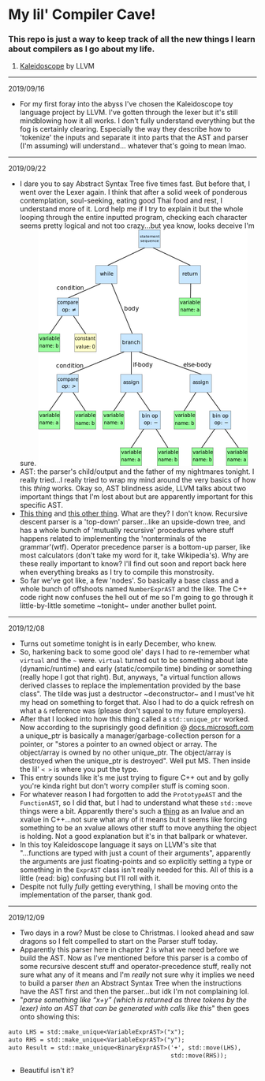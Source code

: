 # My lil' Compiler Cave!

### This repo is just a way to keep track of all the new things I learn about compilers as I go about my life.

1. [Kaleidoscope](https://llvm.org/docs/tutorial/index.html) by LLVM

---

2019/09/16
  * For my first foray into the abyss I've chosen the Kaleidoscope toy language project by LLVM. I've gotten through the lexer
but it's still mindblowing how it all works. I don't fully understand everything but the fog is certainly clearing. Especially the
way they describe how to 'tokenize' the inputs and separate it into parts that the AST and parser (I'm assuming) will understand...
whatever that's going to mean lmao.

---

2019/09/22
  * I dare you to say Abstract Syntax Tree five times fast. But before that, I went over the Lexer again. I think that after a solid week of ponderous contemplation, soul-seeking, eating good Thai food and rest, I understand more of it. Lord help me if I try to explain it but the whole looping through the entire inputted program, checking each character seems pretty logical and not too crazy...but yea know, looks deceive I'm sure.
  ![Dcoetzee](/llvm_kaleidoscope/wiki_ast.png)
  * AST: the parser's child/output and the father of my nightmares tonight. I really tried...I really tried to wrap my mind around the very basics of how this _thing_ works. Okay so, AST blindness aside, LLVM talks about two important things that I'm lost about but are apparently important for this specific AST. 
  * [This thing](https://en.wikipedia.org/wiki/Recursive_descent_parser) and [this other thing](http://en.wikipedia.org/wiki/Operator-precedence_parser). What are they? I don't know. Recursive descent parser is a 'top-down' parser...like an upside-down tree, and has a whole bunch of 'mutually recursive' procedures where stuff happens related to implementing the 'nonterminals of the grammar'(wtf). Operator precedence parser is a bottom-up parser, like most calculators (don't take my word for it, take Wikipedia's). Why are these really important to know? I'll find out soon and report back here when everything breaks as I try to compile this monstrosity.
  * So far we've got like, a few 'nodes'. So basically a base class and a whole bunch of offshoots named `NumberExprAST` and the like. The C++ code right now confuses the hell out of me so I'm going to go through it little-by-little sometime ~tonight~ under another bullet point.
  
  ---
  
  2019/12/08
   * Turns out sometime tonight is in early December, who knew.
   * So, harkening back to some good ole' days I had to re-remember what `virtual` and the `~` were. `virtual` turned out to be something about late (dynamic/runtime) and early (static/compile time) binding or something (really hope I got that right). But, anyways, "a virtual function allows derived classes to replace the implementation provided by the base class". The tilde was just a destructor ~deconstructor~ and I must've hit my head on something to forget that. Also I had to do a quick refresh on what a `&` reference was (please don't squeal to my future employers).
   * After that I looked into how this thing called a `std::unique_ptr` worked. Now according to the suprisingly good definition @ [docs.microsoft.com](https://docs.microsoft.com/en-us/cpp/standard-library/unique-ptr-class?view=vs-2019) a unique_ptr is basically a manager/garbage-collection person for a pointer, or "stores a pointer to an owned object or array. The object/array is owned by no other unique_ptr. The object/array is destroyed when the unique_ptr is destroyed". Well put MS. Then inside the lil' `< >` is where you put the type.
   * This entry sounds like it's me just trying to figure C++ out and by golly you're kinda right but don't worry compiler stuff is coming soon.
   * For whatever reason I had forgotten to add the `PrototypeAST` and the `FunctionAST`, so I did that, but I had to understand what these `std::move` things were a bit. Apparently there's such a [thing](https://en.cppreference.com/w/cpp/language/value_category) as an lvalue and an xvalue in C++...not sure what any of it means but it seems like forcing something to be an xvalue allows other stuff to move anything the object is holding. Not a good explanation but it's in that ballpark or whatever.
   * In this toy Kaleidoscope language it says on LLVM's site that "...functions are typed with just a count of their arguments", apparently the arguments are just floating-points and so explicitly setting a type or something in the `ExprAST` class isn't really needed for this. All of this is a little (read: big) confusing but I'll roll with it. 
   * Despite not fully *fully* getting everything, I shall be moving onto the implementation of the parser, thank god.

---

2019/12/09
 * Two days in a row? Must be close to Christmas. I looked ahead and saw dragons so I felt compelled to start on the Parser stuff today.
 * Apparently this parser here in chapter 2 is what we need before we build the AST. Now as I've mentioned before this parser is a combo of some recursive descent stuff and operator-precedence stuff, really not sure what any of it means and I'm *really* not sure why it implies we need to build a parser _then_ an Abstract Syntax Tree when the instructions have the AST first and then the parser...but idk I'm not complaining lol.
 * "_parse something like “x+y” (which is returned as three tokens by the lexer) into an AST that can be generated with calls like this_" then goes onto showing this:
```
auto LHS = std::make_unique<VariableExprAST>("x");
auto RHS = std::make_unique<VariableExprAST>("y");
auto Result = std::make_unique<BinaryExprAST>('+', std::move(LHS),
                                              std::move(RHS));
```
 * Beautiful isn't it?
